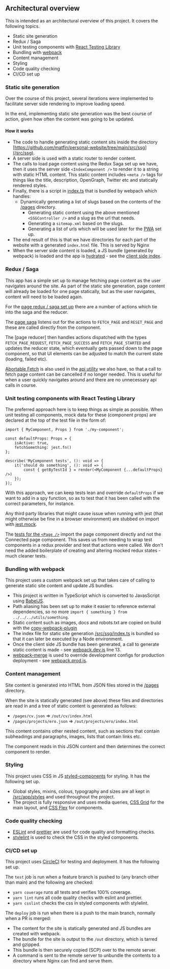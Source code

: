 ## Architectural overview
This is intended as an architectural overview of this project. It covers the following topics.

- Static site generation
- Redux / Saga
- Unit testing components with [React Testing Library](https://testing-library.com/docs/react-testing-library/intro/)
- Bundling with [webpack](https://webpack.js.org/)
- Content management
- Styling
- Code quality checking
- CI/CD set up

### Static site generation
Over the course of this project, several iterations were implemented to facilitate server side rendering to improve loading speed.

In the end, implementing static site generation was the best course of action, given how often the content was going to be updated.

#### How it works

- The code to handle generating static content sits inside the directory [https://github.com/matfin/personal-website/tree/main/src/ssg](/src/ssg).
- A server side [<IndexComponent />](https://github.com/matfin/personal-website/blob/main/src/ssg/IndexComponent.tsx) is used with a static router to render content.
- The [<SSGController />](https://github.com/matfin/personal-website/blob/main/src/ssg/SSGController.tsx) calls to load page content using the Redux Saga set up we have, then it uses the server side `<IndexComponent />` to render it to a string with static HTML content. This static content includes `<meta />` tags for things like the title, description, OpenGraph, Twitter etc and statically rendered styles.
- Finally, there is a script in [index.ts](https://github.com/matfin/personal-website/blob/main/src/ssg/index.ts) that is bundled by webpach which handles:
  - Dynamically generating a list of slugs based on the contents of the [/pages](https://github.com/matfin/personal-website/tree/main/pages) directory.
	- Generating static content using the above mentioned `<SSGController />` and a slug as the url that needs.
	- Generating a `sitemap.xml` based on the slugs.
	- Generating a list of urls which will be used later for the [PWA](https://web.dev/progressive-web-apps/) set up.
- The end result of this is that we have directories for each part of the website with a generated `index.html` file. This is served by Nginx
- When the server side content is loaded, a JS bundle (generated by webpack) is loaded and the app is [hydrated](https://reactjs.org/docs/react-dom.html#hydrate) - see the [client side index](https://github.com/matfin/personal-website/blob/main/src/app/index.tsx).

### Redux / Saga
This app has a simple set up to manage fetching page content as the user navigates around the site. As part of the static site generation, page content will already be loaded for one page statically, but as the user navigates, content will need to be loaded again. 

For the [page redux / saga set up](https://github.com/matfin/personal-website/tree/main/src/app/services/page) there are a number of actions which tie into the saga and the reducer.

The [page saga](https://github.com/matfin/personal-website/blob/main/src/app/services/page/sagas.ts) listens out for the actions to `FETCH_PAGE` and `RESET_PAGE` and these are called directly from the [<Page />](https://github.com/matfin/personal-website/blob/main/src/app/views/page/Page.tsx) component.

The [page reducer] then handles actions dispatched with the types `FETCH_PAGE_REQUEST`, `FETCH_PAGE_SUCCESS` and `FETCH_PAGE_STARTED` and updates the reducer state, which eventually gets passed down to the page component, so that UI elements can be adjusted to match the current state (loading, failed etc).

[Abortable Fetch](https://developers.google.com/web/updates/2017/09/abortable-fetch) is also used in the [api utility](https://github.com/matfin/personal-website/blob/main/src/app/services/api/api.ts) we also have, so that a call to fetch page content can be cancelled if no longer needed. This is useful for when a user quickly navigates around and there are no unnecessary api calls in course.

### Unit testing components with React Testing Library
The preferred approach here is to keep things as simple as possible. When unit testing all components, mock data for these (component props) are declared at the top of the test file in the form of:

```
import { MyComponent, Props } from './my-component';

const defaultProps: Props = {
	isActive: true,
	fetchSomething: jest.fn()
};

describe('MyComponent tests', (): void => {
	it('should do something', (): void => {
		const { getByTestId } = render(<MyComponent {...defaultProps} />)
	});
});
```

With this approach, we can keep tests lean and override `defaultProps` if we want to add in a spy function, so as to test that it has been called with the correct parameters, for instance.

Any third party libraries that might cause issue when running with jest (that might otherwise be fine in a browser environment) are stubbed on import with [jest.mock](https://jestjs.io/docs/mock-functions).

The [tests for the `<Page />`](https://github.com/matfin/personal-website/blob/main/src/app/views/page/Page.spec.tsx) import the page component directly and not the Connected page component. This saves us from needing to wrap test components in a redux provider and test that actions were called. We don't need the added boilerplate of creating and altering mocked redux states - much cleaner tests.

### Bundling with webpack
This project uses a custom webpack set up that takes care of calling to generate static site content and update JS bundles.

- This project is written in TypeScript which is converted to JavasScript using [BabelJS](https://babeljs.io/).
- Path aliasing has been set up to make it easier to reference external dependencies, so no more `import { something } from ../../../utils/something`.
- Static content such as images, docs and robots.txt are copied on build with the [copy-webpack-plugin](https://webpack.js.org/plugins/copy-webpack-plugin/)
- The index file for static site generation [/src/ssg/index.ts](https://github.com/matfin/personal-website/blob/main/src/ssg/index.ts) is bundled so that it can later be executed by a Node environment.
- Once the client side JS bundle has been generated, a call to generate static content is made - see [webpack.dev.js](https://github.com/matfin/personal-website/blob/main/webpack.dev.js) line 13.
- [webpack-merge](https://github.com/survivejs/webpack-merge) is used to override development configs for production deployment - see [webpack.prod.js](https://github.com/matfin/personal-website/blob/main/webpack.prod.js).

### Content management
Site content is generated into HTML from JSON files stored in the [/pages](https://github.com/matfin/personal-website/tree/main/pages) directory.

When the site is statically generated (see above) these files and directories are read in and a tree of static content is generated as follows:
- `/pages/cv.json` => `/out/cv/index.html`
- `/pages/projects/ero.json` => `/out/projects/ero/index.html`

This content contains other nested content, such as sections that contain subheadings and paragraphs, images, lists that contain links etc.

The [<Page />](https://github.com/matfin/personal-website/blob/main/src/app/views/page/Page.tsx) component reads in this JSON content and then determines the correct component to render.

### Styling
This project uses CSS in JS [styled-components](https://styled-components.com/) for styling. It has the following set up.
- Global styles, mixins, colous, typography and sizes are all kept in [/src/app/styles](https://github.com/matfin/personal-website/tree/main/src/app/styles) and used throughout the project.
- The project is fully responsive and uses media queries, [CSS Grid](https://developer.mozilla.org/en-US/docs/Web/CSS/CSS_Grid_Layout) for the main layout, and [CSS Flex](https://developer.mozilla.org/en-US/docs/Web/CSS/CSS_Flexible_Box_Layout/Basic_Concepts_of_Flexbox) for components.

### Code quality checking
- [ESLint](https://eslint.org/) and [prettier](https://prettier.io/) are used for code quality and formatting checks.
- [stylelint](https://stylelint.io/) is used to check the CSS in the styled components.

### CI/CD set up
This project uses [CircleCI](https://circleci.com/) for testing and deployment. It has the following set up.

The `test` job is run when a feature branch is pushed to (any branch other than main) and the following are checked:
- `yarn coverage` runs all tests and verifies 100% coverage.
- `yarn lint` runs all code quality checks with eslint and prettier.
- `yarn csslint` checks the css in styled components with stylelint.

The `deploy` job is run when there is a push to the main branch, normally when a PR is merged:
- The content for the site is statically generated and JS bundles are created with webpack.
- The bundle for the site is output to the `/out` directory, which is tarred and gzipped.
- This bundle is then securely copied (SCP) over to the remote server.
- A command is sent to the remote server to unbundle the contents to a directory where Nginx can find and serve them.